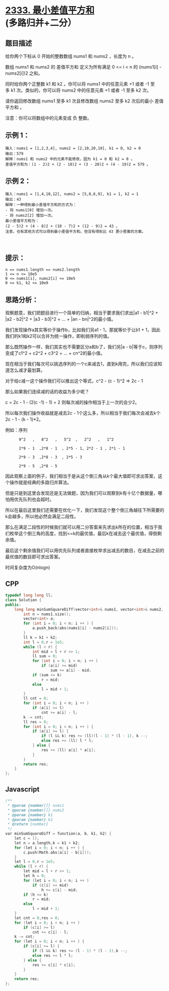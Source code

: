# [2333. 最小差值平方和](https://leetcode.cn/problems/minimum-sum-of-squared-difference/)(多路归并+二分）

## 题目描述

给你两个下标从 0 开始的整数数组 nums1 和 nums2 ，长度为 n 。

数组 nums1 和 nums2 的 差值平方和 定义为所有满足 0 <= i < n 的 (nums1[i] - nums2[i])2 之和。

同时给你两个正整数 k1 和 k2 。你可以将 nums1 中的任意元素 +1 或者 -1 至多 k1 次。类似的，你可以将 nums2 中的任意元素 +1 或者 -1 至多 k2 次。

请你返回修改数组 nums1 至多 k1 次且修改数组 nums2 至多 k2 次后的最小 差值平方和 。

注意：你可以将数组中的元素变成 负 整数。


## 示例 1：
```
输入：nums1 = [1,2,3,4], nums2 = [2,10,20,19], k1 = 0, k2 = 0
输出：579
解释：nums1 和 nums2 中的元素不能修改，因为 k1 = 0 和 k2 = 0 。
差值平方和为：(1 - 2)2 + (2 - 10)2 + (3 - 20)2 + (4 - 19)2 = 579 。
```

## 示例 2：
```
输入：nums1 = [1,4,10,12], nums2 = [5,8,6,9], k1 = 1, k2 = 1
输出：43
解释：一种得到最小差值平方和的方式为：
- 将 nums1[0] 增加一次。
- 将 nums2[2] 增加一次。
最小差值平方和为：
(2 - 5)2 + (4 - 8)2 + (10 - 7)2 + (12 - 9)2 = 43 。
注意，也有其他方式可以得到最小差值平方和，但没有得到比 43 更小答案的方案。
```
 

## 提示：
```
n == nums1.length == nums2.length
1 <= n <= 10e5
0 <= nums1[i], nums2[i] <= 10e5
0 <= k1, k2 <= 10e9
```

## 思路分析：
观察题意，我们把题目进行一个简单的归纳，相当于要求我们求出|a1 - b1|^2 + |a2 - b2|^2 + |a3 - b3|^2 + ... + |an - bn|^2的最小值。

我们发现操作a其实等价于操作b，比如我们另a1 - 1，那就等价于让b1 + 1，因此我们的k1和k2可以合并为统一操作，即削弱序列的值。

那么既然操作一样，我们其实也不需要区分a和b了，我们另|a - b|等于c，则序列变成了c1^2 + c2^2 + c3^2 + ... + cn^2的最小值。

现在相当于我们每次可以挑选序列的一个c来减去1，直到k用完，所以我们应该知道怎么减才最划算。

对于给c减一这个操作我们可以推出这个等式，c^2 - (c - 1)^2 => 2c - 1

那么如果我们连续减的话的收益为多少呢？

c = 2c - 1 - (2(c -1) - 1) = 2 则每次减的操作相当于上一次的会少2。

所以每次我们操作收益就是减去2c - 1个这么多，所以相当于我们每次会减去k个2c - 1 - (k - 1)*2。

例如：序列

          9^2   ,   8^2   ,   5^2  ,   2^2   ,   1^2

          2*9 - 1  ,2*8 - 1  , 2*5 - 1, 2*2 - 1 , 2*1 - 1
          
          2*9 - 3  ,2*8 - 3  , 2*5 - 3
          
          2*9 - 5  ,2*8 - 5
          

因此观察上面的例子，我们相当于是从这个倒三角从k个最大值即可求出答案，这个操作就是经典的多路归并算法。

但是只是到这里会发现还是无法做题，因为我们可以观察到k有十亿个数据量，哪怕用优先队列也会超时。

所以在最后这里我们还需要在优化一下，我们发现这个整个倒三角越往下所需要的k会越多，所以他必然会满足二段性。

那么在满足二段性的时候我们就可以用二分答案来先求出k所在的位置，相当于我们枚举这个倒三角的高度，找到<=k的最优值，最后k在减去这个最优值，得倒剩余值。

最后这个剩余值我们可以用优先队列或者直接枚举求出减去的数目，在减去之前的最优值的数目即可求出答案。

时间复杂度为O(nlogn)

## CPP
```cpp
typedef long long ll;
class Solution {
public:
    long long minSumSquareDiff(vector<int>& nums1, vector<int>& nums2, int k1, int k2) {
        int n = nums1.size();
        vector<int> a;
        for (int i = 0; i < n; i ++ ) {
            a.push_back(abs(nums1[i] - nums2[i]));
        }
        ll k = k1 + k2;
        int l = 0,r = 1e5;
        while (l < r) {
            int mid = l + r >> 1;
            ll sum = 0;
            for (int i = 0; i < n; i ++ )
                if (a[i] >= mid)
                    sum += a[i] - mid;
            if (sum <= k)
                r = mid;
            else
                l = mid + 1;
        }
        ll cnt = 0;
        for (int i = 0; i < n; i ++ )
            if (a[i] >= l)
                cnt += a[i] - l;
        k -= cnt;
        ll res = 0;
        for (int i = 0; i < n; i ++ ) {
            if (a[i] >= l) {
                if (l && k) res += (ll)(l - 1) * (l - 1), k --;
                else res += (ll) l * l;
            } else {
                res += (ll) a[i] * a[i];
            }
        }
        return res;
    }
};
```

## Javascript
```cpp
/**
 * @param {number[]} nums1
 * @param {number[]} nums2
 * @param {number} k1
 * @param {number} k2
 * @return {number}
 */
var minSumSquareDiff = function(a, b, k1, k2) {
    let c = [];
    let n = a.length,k = k1 + k2;
    for (let i = 0; i < n; i ++ ) {
        c.push(Math.abs(a[i] - b[i]));
    }
    let l = 0,r = 1e5;
    while (l < r) {
        let mid = l + r >> 1;
        let h = 0;
        for (let i = 0; i < n; i ++ ) 
            if (c[i] >= mid)
                h += c[i] - mid;
        if (h <= k)
            r = mid;
        else 
            l = mid + 1;
    }
    let cnt = 0,res = 0;
    for (let i = 0; i < n; i ++ )
        if (c[i] >= l)
            cnt += c[i] - l;
    k -= cnt;
    for (let i = 0; i < n; i ++ ) {
        if (c[i] >= l) {
            if (l && k) res += (l - 1) * (l - 1),k --;
            else res += l * l;
        } else {
            res += c[i] * c[i];
        }
    }
    return res;
};
```
